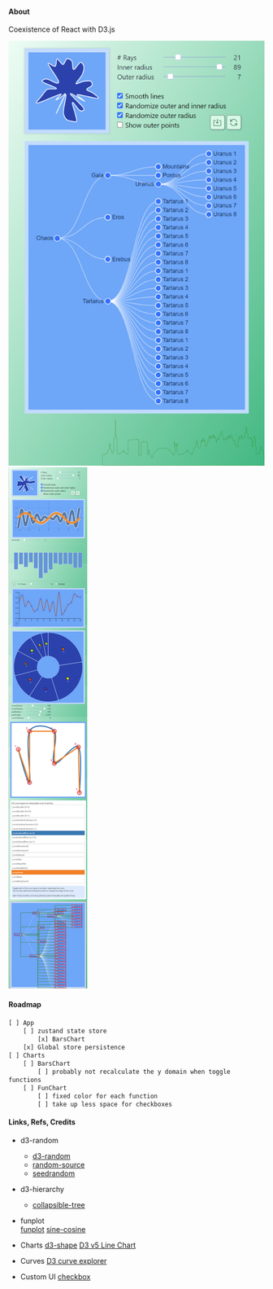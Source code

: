 #### About

Coexistence of React with D3.js

<img src="src/assets/previews/2021-07-14_18-55-53.png" widht="300px">
<img src="src/assets/previews/2021-07-27_2-00-28.png">

#### Roadmap
    [ ] App
        [ ] zustand state store
            [x] BarsChart
        [x] Global store persistence
    [ ] Charts
        [ ] BarsChart
            [ ] probably not recalculate the y domain when toggle functions
        [ ] FunChart
            [ ] fixed color for each function
            [ ] take up less space for checkboxes

#### Links, Refs, Credits

* d3-random
    * [d3-random](https://github.com/d3/d3-random)
    * [random-source](https://observablehq.com/@d3/random-source)
    * [seedrandom](https://github.com/davidbau/seedrandom)

* d3-hierarchy
    * [collapsible-tree](https://observablehq.com/@d3/collapsible-tree)

* funplot    
    [funplot](https://observablehq.com/@mbostock/funplot)
    [sine-cosine](https://observablehq.com/@mbostock/sine-cosine)

* Charts
    [d3-shape](https://observablehq.com/@d3/learn-d3-shapes?collection=@d3/learn-d3#:~:text=Computing%20arc%20angles)
    [D3 v5 Line Chart](https://bl.ocks.org/gordlea/27370d1eea8464b04538e6d8ced39e89)

* Curves
    [D3 curve explorer](https://bl.ocks.org/d3indepth/raw/b6d4845973089bc1012dec1674d3aff8/)

* Custom UI
    [checkbox](https://codepen.io/enbee81/pen/oNWZBbb)